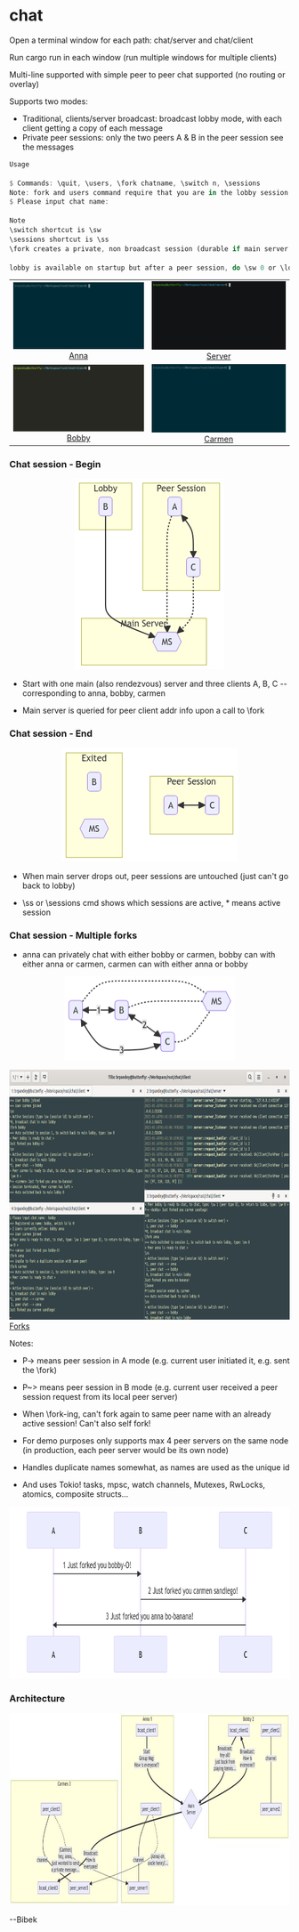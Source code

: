 # chat

Open a terminal window for each path: chat/server and chat/client

Run cargo run in each window (run multiple windows for multiple clients)

Multi-line supported with simple peer to peer chat supported (no routing or overlay)

Supports two modes:

* Traditional, clients/server broadcast: broadcast lobby mode, with each client getting a copy of each message
* Private peer sessions: only the two peers A & B in the peer session see the messages

```rust
Usage

$ Commands: \quit, \users, \fork chatname, \switch n, \sessions
Note: fork and users command require that you are in the lobby session e.g. \lobby
$ Please input chat name:

Note
\switch shortcut is \sw
\sessions shortcut is \ss
\fork creates a private, non broadcast session (durable if main server drops)

lobby is available on startup but after a peer session, do \sw 0 or \lob or \lobby
```

<table cellspacing="0" cellpadding="0" border="0">
    <tr>
        <td style="text-align: center;">
            <img src="images/anna.gif" alt="" />
            <br /><a href="https://github.com/brpandey/chat/blob/main/images/anna.gif">Anna</a>
        </td>
        <td style="text-align: center;">
            <img src="images/server.gif" alt="" />
            <br /><a href="https://github.com/brpandey/chat/blob/main/images/server.gif">Server</a>
        </td>
    </tr>
    <tr>
        <td style="text-align: center;">
            <img src="images/bobby.gif" alt="" />
            <br /><a href="https://github.com/brpandey/chat/blob/main/images/bobby.gif">Bobby</a>
        </td>
        <td style="text-align: center;">
            <img src="images/carmen.gif" alt="" />
            <br /><a href="https://github.com/brpandey/chat/blob/main/images/carmen.gif">Carmen</a>
        </td>
    </tr>
</table>

### Chat session - Begin

<p align="center">
  <img src='images/diagram-chat1.png' width='268' height='343'/>
</p>

* Start with one main (also rendezvous) server and three clients A, B, C -- corresponding to anna, bobby, carmen

* Main server is queried for peer client addr info upon a call to \fork

### Chat session - End

<p align="center">
  <img src='images/diagram-chat2.png' width='316' height='204'/>
</p>


* When main server drops out, peer sessions are untouched (just can't go back to lobby)

* \ss or \sessions cmd shows which sessions are active, * means active session


### Chat session - Multiple forks

* anna can privately chat with either bobby or carmen, bobby can with either anna or carmen, carmen can with either anna or bobby

<p align="center">
  <img src='images/diagram-chat3.png' width='307' height='150'/>
</p>


<p float="left">
  <img src='images/chat3.png' width='845' height='450'/>
  <br /> <a href="https://github.com/brpandey/chat/blob/main/images/chat3.png">Forks</a>
</p>

Notes:

* P-> means peer session in A mode (e.g. current user initiated it, e.g. sent the \fork)

* P~> means peer session in B mode (e.g. current user received a peer session request from its local peer server)

* When \fork-ing, can't fork again to same peer name with an already active session! Can't also self fork!

* For demo purposes only supports max 4 peer servers on the same node (in production, each peer server would be its own node)

* Handles duplicate names somewhat, as names are used as the unique id

* And uses Tokio! tasks, mpsc, watch channels, Mutexes, RwLocks, atomics, composite structs...


<p align="center">
  <img src='images/diagram-chat4.png' width='795' height='309'/>
</p>


<!--
 [![](https://mermaid.ink/img/pako:eNp9k01v2zAMhv8Ky1MLOEYiJ_0w0BXLBmyXnrJTYWBgbCbxakuGJDfzkvz3yV9D3TjTQYBI-n34ivIBY5UwhrjJ1D7ekbbwYxlJcMuU662mYgefpSSYtcF6rWMy9mecpSztu3DBrPsoTCYTODo9KTk7tinD-o119wHLJJIfOEu1XlcgxkFiFCQug8Rl0BfSOUsIxknBKCm4TArOSIMbgsfHT3CMcGXd7bb5b1qVBTybbQht4LvaQ2qAnVqlJD9dRXiEVZtr92Er_qSRhOvWyk1XtOPKA9cgeV3gV2ks7ElaTsAqMK7HLkNQ6PSNLEPOxtCWfd93gmOzOvckek9LrSipE-G_BoCy7Oo9fk3xK2y0ynsnGVWp3IJlKVPTYBuvZz5nrc-ac12_wRtQu95YKeOMHU7q6qmTOJ9Iu68OET5TKvtjUxHhqSeuajMDL8OhdNMdjGbkZZ7L_E_lo0jTMXqYs84pTdwPeagjEdod5xyh6wkT0q8RRvLk6qi0alXJGEOrS_awLBI3y68puReeY7ihzLhoQfJFqcEZwwP-xlAs5v7d7P7hYT6bT2_FwsMKw8Bf3Ir726lYTOd3wVSIxcnDP43A7PQXdltMKA?type=png)](https://mermaid.live/edit#pako:eNp9k01v2zAMhv8Ky1MLOEYiJ_0w0BXLBmyXnrJTYWBgbCbxakuGJDfzkvz3yV9D3TjTQYBI-n34ivIBY5UwhrjJ1D7ekbbwYxlJcMuU662mYgefpSSYtcF6rWMy9mecpSztu3DBrPsoTCYTODo9KTk7tinD-o119wHLJJIfOEu1XlcgxkFiFCQug8Rl0BfSOUsIxknBKCm4TArOSIMbgsfHT3CMcGXd7bb5b1qVBTybbQht4LvaQ2qAnVqlJD9dRXiEVZtr92Er_qSRhOvWyk1XtOPKA9cgeV3gV2ks7ElaTsAqMK7HLkNQ6PSNLEPOxtCWfd93gmOzOvckek9LrSipE-G_BoCy7Oo9fk3xK2y0ynsnGVWp3IJlKVPTYBuvZz5nrc-ac12_wRtQu95YKeOMHU7q6qmTOJ9Iu68OET5TKvtjUxHhqSeuajMDL8OhdNMdjGbkZZ7L_E_lo0jTMXqYs84pTdwPeagjEdod5xyh6wkT0q8RRvLk6qi0alXJGEOrS_awLBI3y68puReeY7ihzLhoQfJFqcEZwwP-xlAs5v7d7P7hYT6bT2_FwsMKw8Bf3Ir726lYTOd3wVSIxcnDP43A7PQXdltMKA)
-->

### Architecture 

<p align="center">
  <img src='images/arch.png' width='920' height='346'/>
</p>


--Bibek
